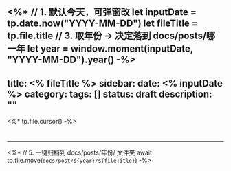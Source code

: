 <%*
// 1. 默认今天，可弹窗改
let inputDate = tp.date.now("YYYY-MM-DD")
let fileTitle = tp.file.title
// 3. 取年份 → 决定落到 docs/posts/哪一年
let year = window.moment(inputDate, "YYYY-MM-DD").year()
-%>
---
title:  <% fileTitle %>
sidebar: 
date: <% inputDate %>
category: 
tags: []
status: draft
description: ""
---
<%* tp.file.cursor() -%>
#
---
<%*
// 5. 一键归档到 docs/posts/年份/ 文件夹
await tp.file.move(`docs/post/${year}/${fileTitle}`)
-%>